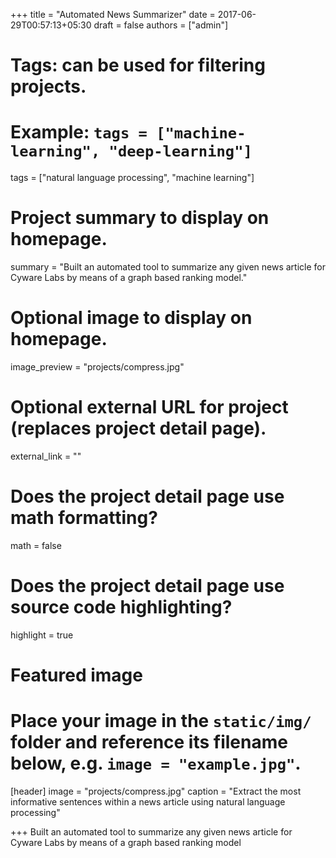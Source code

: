 +++
title = "Automated News Summarizer"
date = 2017-06-29T00:57:13+05:30
draft = false
authors = ["admin"]

# Tags: can be used for filtering projects.
# Example: `tags = ["machine-learning", "deep-learning"]`
tags = ["natural language processing", "machine learning"]

# Project summary to display on homepage.
summary = "Built an automated tool to summarize any given news article for Cyware Labs by means of a graph based ranking model."

# Optional image to display on homepage.
image_preview = "projects/compress.jpg"

# Optional external URL for project (replaces project detail page).
external_link = ""

# Does the project detail page use math formatting?
math = false

# Does the project detail page use source code highlighting?
highlight = true

# Featured image
# Place your image in the `static/img/` folder and reference its filename below, e.g. `image = "example.jpg"`.
[header]
image = "projects/compress.jpg"
caption = "Extract the most informative sentences within a news article using natural language processing"

+++
Built an automated tool to summarize any given news article for Cyware Labs by means of a graph based ranking model